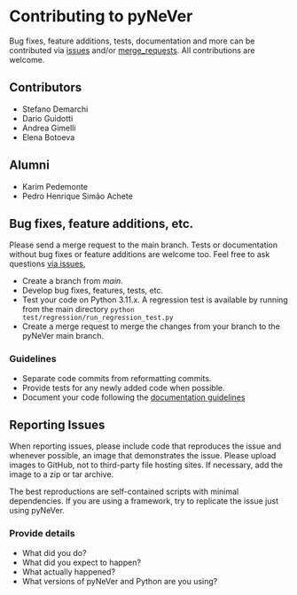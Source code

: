 # Contributing to pyNeVer
Bug fixes, feature additions, tests, documentation and more can be contributed 
via [issues](https://github.com/NeVerTools/pyNeVer/issues) and/or [merge_requests](https://github.com/NeVerTools/pyNeVer/merge_requests). All contributions are welcome.

## Contributors
- Stefano Demarchi
- Dario Guidotti
- Andrea Gimelli
- Elena Botoeva

## Alumni
- Karim Pedemonte
- Pedro Henrique Simão Achete

## Bug fixes, feature additions, etc.
Please send a merge request to the main branch. Tests or documentation without bug fixes or feature additions are welcome too. Feel free to ask questions [via issues](https://github.com/NeVerTools/pyNeVer/issues/new), 

- Create a branch from _main_.
- Develop bug fixes, features, tests, etc.
- Test your code on Python 3.11.x. A regression test is available by running from the main directory `python test/regression/run_regression_test.py`
- Create a merge request to merge the changes from your branch to the pyNeVer main branch.

### Guidelines
- Separate code commits from reformatting commits.
- Provide tests for any newly added code when possible.
- Document your code following the [documentation guidelines](docs/template.py)

## Reporting Issues
When reporting issues, please include code that reproduces the issue and whenever possible, an image that demonstrates the issue. Please upload images to GitHub, not to third-party file hosting sites. If necessary, add the image to a zip or tar archive.

The best reproductions are self-contained scripts with minimal dependencies. If you are using a framework, try to replicate the issue just using pyNeVer.

### Provide details
- What did you do?
- What did you expect to happen?
- What actually happened?
- What versions of pyNeVer and Python are you using?
